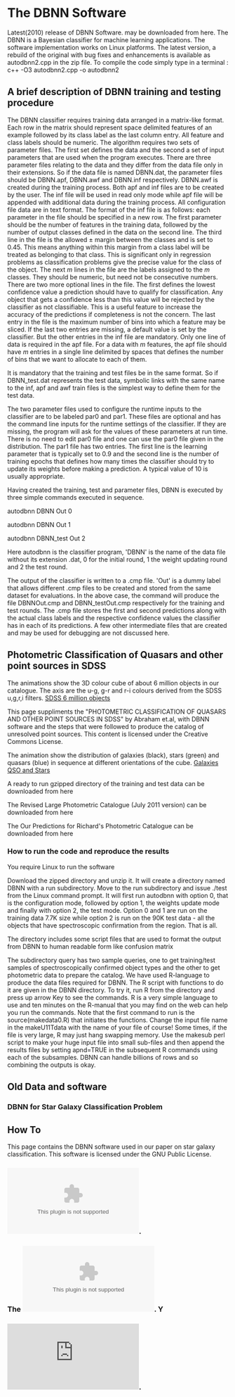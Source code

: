 
# The DBNN Software

Latest(2010) release of DBNN Software. may be downloaded from here.
The DBNN is a Bayesian classifier for machine learning applications. The software implementation works on Linux platforms. The latest version, a rebuild of the original with bug fixes and enhancements is available as autodbnn2.cpp in the zip file. To compile the code simply type in a terminal : c++ -O3 autodbnn2.cpp -o autodbnn2

## A brief description of DBNN training and testing procedure

The DBNN classifier requires training data arranged in a matrix-like format. Each row in the matrix should represent space delimited features of an example followed by its class label as the last column entry. All feature and class labels should be numeric. The algorithm requires two sets of parameter files. The first set defines the data and the second a set of input parameters that are used when the program executes. There are three parameter files relating to the data and they differ from the data file only in their extensions. So if the data file is named DBNN.dat, the parameter files should be DBNN.apf, DBNN.awf and DBNN.inf respectively. DBNN.awf is created during the training process. Both apf and inf files are to be created by the user. The inf file will be used in read only mode while apf file will be appended with additional data during the training process. All configuration file data are in text format. The format of the inf file is as follows: each parameter in the file should be specified in a new row. The first parameter should be the number of features in the training data, followed by the number of output classes defined in the data on the second line. The third line in the file is the allowed $\pm$ margin between the classes and is set to 0.45. This means anything within this margin from a class label will be treated as belonging to that class. This is significant only in regression problems as classification problems give the precise value for the class of the object. The next $m$ lines in the file are the labels assigned to the $m$ classes. They should be numeric, but need not be consecutive numbers. There are two more optional lines in the file. The first defines the lowest confidence value a prediction should have to qualify for classification. Any object that gets a confidence less than this value will be rejected by the classifier as not classifiable. This is a useful feature to increase the accuracy of the predictions if completeness is not the concern. The last entry in the file is the maximum number of bins into which a feature may be sliced. If the last two entries are missing, a default value is set by the classifier. But the other entries in the inf file are mandatory. Only one line of data is required in the apf file. For a data with $m$ features, the apf file should have $m$ entries in a single line delimited by spaces that defines the number of bins that we want to allocate to each of them.

It is mandatory that the training and test files be in the same format. So if DBNN_test.dat represents the test data, symbolic links with the same name to the inf, apf and awf train files is the simplest way to define them for the test data.

The two parameter files used to configure the runtime inputs to the classifier are to be labeled par0 and par1. These files are optional and has the command line inputs for the runtime settings of the classifier. If they are missing, the program will ask for the values of these parameters at run time. There is no need to edit par0 file and one can use the par0 file given in the distribution. The par1 file has two entries. The first line is the learning parameter that is typically set to 0.9 and the second line is the number of training epochs that defines how many times the classifier should try to update its weights before making a prediction. A typical value of 10 is usually appropriate.

Having created the training, test and parameter files, DBNN is executed by three simple commands executed in sequence.

autodbnn DBNN Out 0

autodbnn DBNN Out 1

autodbnn DBNN_test Out 2

Here autodbnn is the classifier program, 'DBNN' is the name of the data file without its extension .dat, 0 for the initial round, 1 the weight updating round and 2 the test round.

The output of the classifier is written to a .cmp file. 'Out' is a dummy label that allows different .cmp files to be created and stored from the same dataset for evaluations. In the above case, the command will produce the file DBNNOut.cmp and DBNN_testOut.cmp respectively for the training and test rounds. The .cmp file stores the first and second predictions along with the actual class labels and the respective confidence values the classifier has in each of its predictions. A few other intermediate files that are created and may be used for debugging are not discussed here.

 ## Photometric Classification of Quasars and other point sources in SDSS
 
The animations show the 3D colour cube of about 6 million objects in our catalogue. 
The axis are the u-g, g-r and r-i colours derived from the SDSS u,g,r,i filters. 
[SDSS 6 million objects](http://www.iucaa.in/~nspp/CC.gif) 


This page suppliments the "PHOTOMETRIC CLASSIFICATION OF QUASARS AND OTHER POINT SOURCES IN SDSS" by Abraham et.al, with DBNN software and the steps that were followed to produce the catalog of unresolved point sources. This content is licensed under the Creative Commons License.

The animation show the distribution of galaxies (black), stars (green) and quasars (blue) in sequence at different orientations of the cube.
[Galaxies QSO and Stars](http://www.iucaa.in/~nspp/CCsmooth.gif)
 
A ready to run gzipped directory of the training and test data can be downloaded from here

The Revised Large Photometric Catalogue (July 2011 version) can be downloaded from here

The Our Predictions for Richard's Photometric Catalogue can be downloaded from here

### How to run the code and reproduce the results


You require Linux to run the software

Download the zipped directory and unzip it. It will create a directory named DBNN with a run subdirectory. Move to the run subdirectory and issue ./test from the Linux command prompt. It will first run autodbnn with option 0, that is the configuration mode, followed by option 1, the weights update mode and finally with option 2, the test mode. Option 0 and 1 are run on the training data 7.7K size while option 2 is run on the 90K test data - all the objects that have spectroscopic confirmation from the region. That is all.

The directory includes some script files that are used to format the output from DBNN to human readable form like confusion matrix

The subdirectory query has two sample queries, one to get training/test samples of spectroscopically confirmed object types and the other to get photometric data to prepare the catalog. We have used R-language to produce the data files required for DBNN. The R script with functions to do it are given in the DBNN directory. To try it, run R from the directory and press up arrow Key to see the commands. R is a very simple language to use and ten minutes on the R-manual that you may find on the web can help you run the commands. Note that the first command to run is the source(makedata0.R) that initiates the functions. Change the input file name in the makeU11Tdata with the name of your file of course! Some times, if the file is very large, R may just hang swapping memory. Use the makesub perl script to make your huge input file into small sub-files and then append the results files by setting apnd=TRUE in the subsequent R commands using each of the subsamples. DBNN can handle billions of rows and so combining the outputs is okay.

## Old Data and software

### DBNN for Star Galaxy Classification Problem

## How To

This page contains the DBNN software used in our paper on star galaxy classification. This software is licensed under the GNU Public License.

### ![Original DBNN Software - Click here](http://www.iucaa.in/~nspp/MySpace/MySpace/DBNN4SG.tar.gz).

### The ![Training and Test sets used by us for Qusar Classification are here](http://www.iucaa.in/~nspp/MySpace/MySpace/DBNN4SGData.tar.gz). Y

### ![The A&A paper may be found here](http://www.iucaa.in/~nspp/SG2.pdf).
